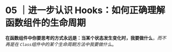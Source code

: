 # 05 ｜进一步认识 Hooks：如何正确理解函数组件的生命周期

**在函数组件中你要思考的方式永远是：当某个状态发生变化时，我要做什么**，_而不再是在 `Class`组件中的某个生命周期方法中我要做什么_。

